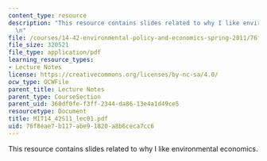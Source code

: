 ```yaml
---
content_type: resource
description: "This resource contains slides related to why I like environmental economics.\r\
  \n"
file: /courses/14-42-environmental-policy-and-economics-spring-2011/76f8eae7b117abe91820a8b6ceca7cc6_MIT14_42S11_lec01.pdf
file_size: 320521
file_type: application/pdf
learning_resource_types:
- Lecture Notes
license: https://creativecommons.org/licenses/by-nc-sa/4.0/
ocw_type: OCWFile
parent_title: Lecture Notes
parent_type: CourseSection
parent_uid: 360df0fe-f3ff-2344-da86-13e4a1d49ce5
resourcetype: Document
title: MIT14_42S11_lec01.pdf
uid: 76f8eae7-b117-abe9-1820-a8b6ceca7cc6
---
```

This resource contains slides related to why I like environmental economics.
